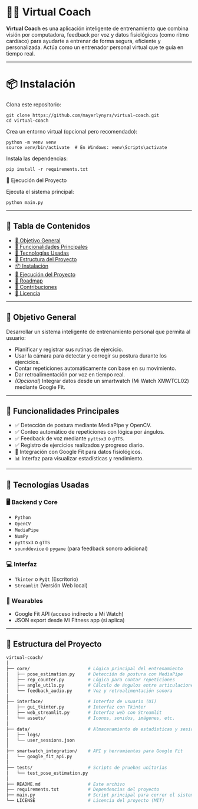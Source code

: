 # 🏋️‍♂️ Virtual Coach

**Virtual Coach** es una aplicación inteligente de entrenamiento que combina visión por computadora, feedback por voz y datos fisiológicos (como ritmo cardíaco) para ayudarte a entrenar de forma segura, eficiente y personalizada. Actúa como un entrenador personal virtual que te guía en tiempo real.

---

# 📦 Instalación

Clona este repositorio:

```
git clone https://github.com/mayerlynyrs/virtual-coach.git
cd virtual-coach
```

Crea un entorno virtual (opcional pero recomendado):

```
python -m venv venv
source venv/bin/activate  # En Windows: venv\Scripts\activate
```

Instala las dependencias:

`pip install -r requirements.txt`

🧪 Ejecución del Proyecto

Ejecuta el sistema principal:

`python main.py`

---

## 📌 Tabla de Contenidos

- [🎯 Objetivo General](#-objetivo-general)
- [🚀 Funcionalidades Principales](#-funcionalidades-principales)
- [🧠 Tecnologías Usadas](#-tecnologías-usadas)
- [📁 Estructura del Proyecto](#-estructura-del-proyecto)
- [📦 Instalación](#-instalación)
- [🧪 Ejecución del Proyecto](#-ejecución-del-proyecto)
- [📅 Roadmap](#-roadmap)
- [🤝 Contribuciones](#-contribuciones)
- [📄 Licencia](#-licencia)

---

## 🎯 Objetivo General

Desarrollar un sistema inteligente de entrenamiento personal que permita al usuario:

- Planificar y registrar sus rutinas de ejercicio.
- Usar la cámara para detectar y corregir su postura durante los ejercicios.
- Contar repeticiones automáticamente con base en su movimiento.
- Dar retroalimentación por voz en tiempo real.
- *(Opcional)* Integrar datos desde un smartwatch (Mi Watch XMWTCL02) mediante Google Fit.

---

## 🚀 Funcionalidades Principales

- ✅ Detección de postura mediante MediaPipe y OpenCV.
- ✅ Conteo automático de repeticiones con lógica por ángulos.
- ✅ Feedback de voz mediante `pyttsx3` o `gTTS`.
- ✅ Registro de ejercicios realizados y progreso diario.
- 🔄 Integración con Google Fit para datos fisiológicos.
- 📊 Interfaz para visualizar estadísticas y rendimiento.

---

## 🧠 Tecnologías Usadas

### 🖥️ Backend y Core

- `Python`
- `OpenCV`
- `MediaPipe`
- `NumPy`
- `pyttsx3` o `gTTS`
- `sounddevice` o `pygame` (para feedback sonoro adicional)

### 💻 Interfaz

- `Tkinter` o `PyQt` (Escritorio)
- `Streamlit` (Versión Web local)

### 📱 Wearables

- Google Fit API (acceso indirecto a Mi Watch)
- JSON export desde Mi Fitness app (si aplica)

---

## 📁 Estructura del Proyecto

```bash
virtual-coach/
│
├── core/                      # Lógica principal del entrenamiento
│   ├── pose_estimation.py     # Detección de postura con MediaPipe
│   ├── rep_counter.py         # Lógica para contar repeticiones
│   ├── angle_utils.py         # Cálculo de ángulos entre articulaciones
│   └── feedback_audio.py      # Voz y retroalimentación sonora
│
├── interface/                 # Interfaz de usuario (UI)
│   ├── gui_tkinter.py         # Interfaz con Tkinter
│   ├── web_streamlit.py       # Interfaz web con Streamlit
│   └── assets/                # Iconos, sonidos, imágenes, etc.
│
├── data/                      # Almacenamiento de estadísticas y sesiones
│   ├── logs/
│   └── user_sessions.json
│
├── smartwatch_integration/    # API y herramientas para Google Fit
│   └── google_fit_api.py
│
├── tests/                     # Scripts de pruebas unitarias
│   └── test_pose_estimation.py
│
├── README.md                  # Este archivo
├── requirements.txt           # Dependencias del proyecto
├── main.py                    # Script principal para correr el sistema
└── LICENSE                    # Licencia del proyecto (MIT)
